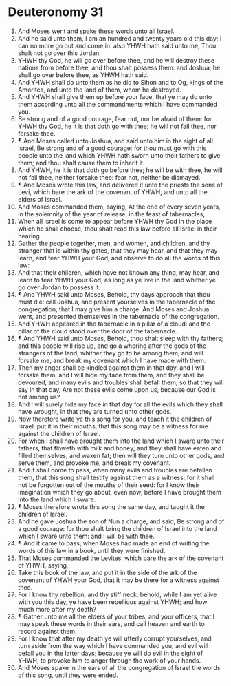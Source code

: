 ﻿# Deuteronomy 31
1. And Moses went and spake these words unto all Israel. 
2. And he said unto them, I am an hundred and twenty years old this day; I can no more go out and come in: also YHWH hath said unto me, Thou shalt not go over this Jordan. 
3. YHWH thy God, he will go over before thee, and he will destroy these nations from before thee, and thou shalt possess them: and Joshua, he shall go over before thee, as YHWH hath said. 
4. And YHWH shall do unto them as he did to Sihon and to Og, kings of the Amorites, and unto the land of them, whom he destroyed. 
5. And YHWH shall give them up before your face, that ye may do unto them according unto all the commandments which I have commanded you. 
6. Be strong and of a good courage, fear not, nor be afraid of them: for YHWH thy God, he it is that doth go with thee; he will not fail thee, nor forsake thee. 
7. ¶ And Moses called unto Joshua, and said unto him in the sight of all Israel, Be strong and of a good courage: for thou must go with this people unto the land which YHWH hath sworn unto their fathers to give them; and thou shalt cause them to inherit it. 
8. And YHWH, he it is that doth go before thee; he will be with thee, he will not fail thee, neither forsake thee: fear not, neither be dismayed. 
9. ¶ And Moses wrote this law, and delivered it unto the priests the sons of Levi, which bare the ark of the covenant of YHWH, and unto all the elders of Israel. 
10. And Moses commanded them, saying, At the end of every seven years, in the solemnity of the year of release, in the feast of tabernacles, 
11. When all Israel is come to appear before YHWH thy God in the place which he shall choose, thou shalt read this law before all Israel in their hearing. 
12. Gather the people together, men, and women, and children, and thy stranger that is within thy gates, that they may hear, and that they may learn, and fear YHWH your God, and observe to do all the words of this law: 
13. And that their children, which have not known any thing, may hear, and learn to fear YHWH your God, as long as ye live in the land whither ye go over Jordan to possess it. 
14. ¶ And YHWH said unto Moses, Behold, thy days approach that thou must die: call Joshua, and present yourselves in the tabernacle of the congregation, that I may give him a charge. And Moses and Joshua went, and presented themselves in the tabernacle of the congregation. 
15. And YHWH appeared in the tabernacle in a pillar of a cloud: and the pillar of the cloud stood over the door of the tabernacle. 
16. ¶ And YHWH said unto Moses, Behold, thou shalt sleep with thy fathers; and this people will rise up, and go a whoring after the gods of the strangers of the land, whither they go to be among them, and will forsake me, and break my covenant which I have made with them. 
17. Then my anger shall be kindled against them in that day, and I will forsake them, and I will hide my face from them, and they shall be devoured, and many evils and troubles shall befall them; so that they will say in that day, Are not these evils come upon us, because our God is not among us? 
18. And I will surely hide my face in that day for all the evils which they shall have wrought, in that they are turned unto other gods. 
19. Now therefore write ye this song for you, and teach it the children of Israel: put it in their mouths, that this song may be a witness for me against the children of Israel. 
20. For when I shall have brought them into the land which I sware unto their fathers, that floweth with milk and honey; and they shall have eaten and filled themselves, and waxen fat; then will they turn unto other gods, and serve them, and provoke me, and break my covenant. 
21. And it shall come to pass, when many evils and troubles are befallen them, that this song shall testify against them as a witness; for it shall not be forgotten out of the mouths of their seed: for I know their imagination which they go about, even now, before I have brought them into the land which I sware. 
22. ¶ Moses therefore wrote this song the same day, and taught it the children of Israel. 
23. And he gave Joshua the son of Nun a charge, and said, Be strong and of a good courage: for thou shalt bring the children of Israel into the land which I sware unto them: and I will be with thee. 
24. ¶ And it came to pass, when Moses had made an end of writing the words of this law in a book, until they were finished, 
25. That Moses commanded the Levites, which bare the ark of the covenant of YHWH, saying, 
26. Take this book of the law, and put it in the side of the ark of the covenant of YHWH your God, that it may be there for a witness against thee. 
27. For I know thy rebellion, and thy stiff neck: behold, while I am yet alive with you this day, ye have been rebellious against YHWH; and how much more after my death? 
28. ¶ Gather unto me all the elders of your tribes, and your officers, that I may speak these words in their ears, and call heaven and earth to record against them. 
29. For I know that after my death ye will utterly corrupt yourselves, and turn aside from the way which I have commanded you; and evil will befall you in the latter days; because ye will do evil in the sight of YHWH, to provoke him to anger through the work of your hands. 
30. And Moses spake in the ears of all the congregation of Israel the words of this song, until they were ended. 
